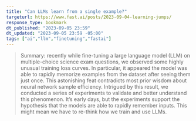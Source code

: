 ```yaml
---
title: "Can LLMs learn from a single example?"
targeturl: https://www.fast.ai/posts/2023-09-04-learning-jumps/
response_type: bookmark
dt_published: "2023-09-05 23:59"
dt_updated: "2023-09-05 23:59 -05:00"
tags: ["ai","llm","finetuning","fastai"]
---
```


> Summary: recently while fine-tuning a large language model (LLM) on multiple-choice science exam questions, we observed some highly unusual training loss curves. In particular, it appeared the model was able to rapidly memorize examples from the dataset after seeing them just once. This astonishing feat contradicts most prior wisdom about neural network sample efficiency. Intrigued by this result, we conducted a series of experiments to validate and better understand this phenomenon. It’s early days, but the experiments support the hypothesis that the models are able to rapidly remember inputs. This might mean we have to re-think how we train and use LLMs.
